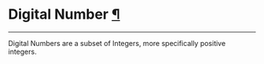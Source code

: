 <div id="main">

<div id="content">

<div class="contextual">

</div>

<div class="wiki wiki-page">

<span id="Digital-Number"></span>

# Digital Number [¶](#Digital-Number-)

-----

Digital Numbers are a subset of Integers, more specifically positive
integers.

</div>

<div style="clear:both;">

</div>

</div>

</div>
